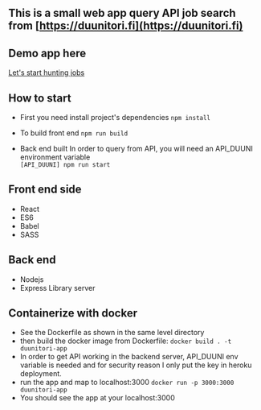 ## This is a small web app query API job search from [https://duunitori.fi](https://duunitori.fi)

## Demo app here
[Let's start hunting jobs](https://polar-beach-12473.herokuapp.com/)

## How to start
- First you need install project's dependencies
`npm install`

- To build front end
`npm run build`

- Back end built
 In order to query from API, you will need an API_DUUNI environment variable  
`[API_DUUNI] npm run start`

## Front end side
- React
- ES6
- Babel
- SASS

## Back end
- Nodejs
- Express Library server

## Containerize with docker 
- See the Dockerfile as shown in the same level directory
- then build the docker image from Dockerfile:
`docker build . -t duunitori-app`
- In order to get API working in the backend server, API_DUUNI env variable is needed and for security reason I only put the key in heroku deployment.
- run the app and map to localhost:3000
`docker run -p 3000:3000 duunitori-app`
- You should see the app at your localhost:3000
